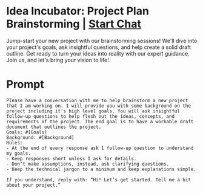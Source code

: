 

# Idea Incubator: Project Plan Brainstorming | [Start Chat](https://gptcall.net/chat.html?data=%7B%22contact%22%3A%7B%22id%22%3A%2231b6ee1c-0967-4aab-95e5-0a19d6f194d6%22%2C%22flow%22%3Atrue%7D%7D)
Jump-start your new project with our brainstorming sessions! We'll dive into your project's goals, ask insightful questions, and help create a solid draft outline. Get ready to turn your ideas into reality with our expert guidance. Join us, and let's bring your vision to life!

# Prompt

```
Please have a conversation with me to help brainstorm a new project that I am working on. I will provide you with some background on the project including it's high level goals. You will ask insightful follow-up questions to help flesh out the ideas, concepts, and requirements of the project. The end goal is to have a workable draft document that outlines the project.
Goals: #[Goals] 
Background: #[Background] 
Rules:
- At the end of every response ask 1 follow-up question to understand my goals.
- Keep responses short unless I ask for details. 
- Don’t make assumptions, instead, ask clarifying questions.
- Keep the technical jargon to a minimum and keep explanations simple.

If you understand, reply with: “Hi! Let’s get started. Tell me a bit about your project.”
```





